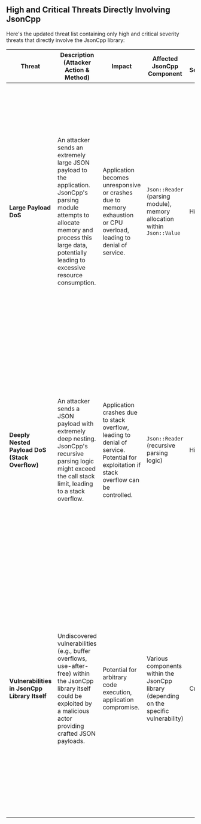 ## High and Critical Threats Directly Involving JsonCpp

Here's the updated threat list containing only high and critical severity threats that directly involve the JsonCpp library:

| Threat | Description (Attacker Action & Method) | Impact | Affected JsonCpp Component | Risk Severity | Mitigation Strategies |
|---|---|---|---|---|---|
| **Large Payload DoS** | An attacker sends an extremely large JSON payload to the application. JsonCpp's parsing module attempts to allocate memory and process this large data, potentially leading to excessive resource consumption. | Application becomes unresponsive or crashes due to memory exhaustion or CPU overload, leading to denial of service. | `Json::Reader` (parsing module), memory allocation within `Json::Value` | High | * **Input Size Limits:** Implement strict limits on the maximum size of incoming JSON payloads *before* parsing. * **Resource Monitoring:** Monitor application resource usage (memory, CPU) and implement alerts for unusual spikes. * **Asynchronous Parsing:** Consider asynchronous parsing to prevent blocking the main thread during potentially long parsing operations. |
| **Deeply Nested Payload DoS (Stack Overflow)** | An attacker sends a JSON payload with extremely deep nesting. JsonCpp's recursive parsing logic might exceed the call stack limit, leading to a stack overflow. | Application crashes due to stack overflow, leading to denial of service. Potential for exploitation if stack overflow can be controlled. | `Json::Reader` (recursive parsing logic) | High | * **Parsing Depth Limits:** While JsonCpp doesn't have a built-in depth limit, consider implementing checks on the parsed structure's depth within your application logic. Reject payloads exceeding a reasonable depth. * **Iterative Parsing:** Explore alternative parsing approaches if extreme nesting is a common use case. |
| **Vulnerabilities in JsonCpp Library Itself** |  Undiscovered vulnerabilities (e.g., buffer overflows, use-after-free) within the JsonCpp library itself could be exploited by a malicious actor providing crafted JSON payloads. | Potential for arbitrary code execution, application compromise. | Various components within the JsonCpp library (depending on the specific vulnerability) | Critical | * **Keep JsonCpp Updated:** Regularly update to the latest stable version of JsonCpp to benefit from bug fixes and security patches. * **Static Analysis:** Use static analysis tools to scan the application code and potentially identify vulnerabilities related to JsonCpp usage. * **Fuzzing:** Consider using fuzzing techniques to test JsonCpp's robustness against various malformed JSON inputs. |